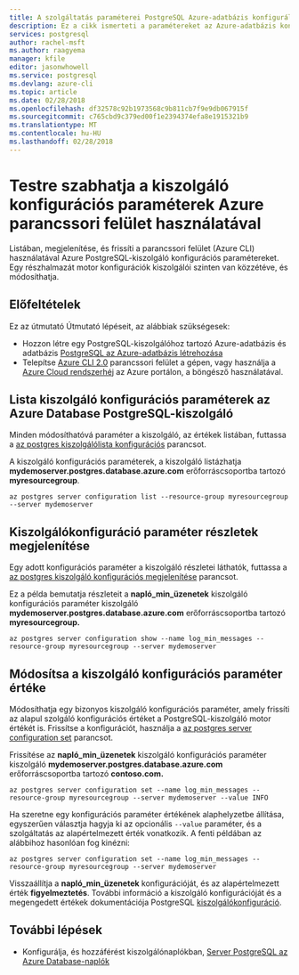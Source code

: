 ```yaml
---
title: A szolgáltatás paraméterei PostgreSQL Azure-adatbázis konfigurálása
description: Ez a cikk ismerteti a paramétereket az Azure-adatbázis konfigurálása az Azure CLI parancssorból PostgreSQL.
services: postgresql
author: rachel-msft
ms.author: raagyema
manager: kfile
editor: jasonwhowell
ms.service: postgresql
ms.devlang: azure-cli
ms.topic: article
ms.date: 02/28/2018
ms.openlocfilehash: df32578c92b1973568c9b811cb7f9e9db067915f
ms.sourcegitcommit: c765cbd9c379ed00f1e2394374efa8e1915321b9
ms.translationtype: MT
ms.contentlocale: hu-HU
ms.lasthandoff: 02/28/2018
---
```

# <a name="customize-server-configuration-parameters-using-azure-cli"></a>Testre szabhatja a kiszolgáló konfigurációs paraméterek Azure parancssori felület használatával
Listában, megjelenítése, és frissíti a parancssori felület (Azure CLI) használatával Azure PostgreSQL-kiszolgáló konfigurációs paramétereket. Egy részhalmazát motor konfigurációk kiszolgálói szinten van közzétéve, és módosíthatja. 

## <a name="prerequisites"></a>Előfeltételek
Ez az útmutató Útmutató lépéseit, az alábbiak szükségesek:
- Hozzon létre egy PostgreSQL-kiszolgálóhoz tartozó Azure-adatbázis és adatbázis [PostgreSQL az Azure-adatbázis létrehozása](quickstart-create-server-database-azure-cli.md)
- Telepítse [Azure CLI 2.0](/cli/azure/install-azure-cli) parancssori felület a gépen, vagy használja a [Azure Cloud rendszerhéj](../cloud-shell/overview.md) az Azure portálon, a böngésző használatával.

## <a name="list-server-configuration-parameters-for-azure-database-for-postgresql-server"></a>Lista kiszolgáló konfigurációs paraméterek az Azure Database PostgreSQL-kiszolgáló
Minden módosíthatóvá paraméter a kiszolgáló, az értékek listában, futtassa a [az postgres kiszolgálólista konfigurációs](/cli/azure/postgres/server/configuration#az_postgres_server_configuration_list) parancsot.

A kiszolgáló konfigurációs paraméterek, a kiszolgáló listázhatja **mydemoserver.postgres.database.azure.com** erőforráscsoportba tartozó **myresourcegroup**.
```azurecli-interactive
az postgres server configuration list --resource-group myresourcegroup --server mydemoserver
```
## <a name="show-server-configuration-parameter-details"></a>Kiszolgálókonfiguráció paraméter részletek megjelenítése
Egy adott konfigurációs paraméter a kiszolgáló részletei láthatók, futtassa a [az postgres kiszolgáló konfigurációs megjelenítése](/cli/azure/postgres/server/configuration#az_postgres_server_configuration_show) parancsot.

Ez a példa bemutatja részleteit a **napló\_min\_üzenetek** kiszolgáló konfigurációs paraméter kiszolgáló **mydemoserver.postgres.database.azure.com** erőforráscsoportba tartozó **myresourcegroup.**
```azurecli-interactive
az postgres server configuration show --name log_min_messages --resource-group myresourcegroup --server mydemoserver
```
## <a name="modify-server-configuration-parameter-value"></a>Módosítsa a kiszolgáló konfigurációs paraméter értéke
Módosíthatja egy bizonyos kiszolgáló konfigurációs paraméter, amely frissíti az alapul szolgáló konfigurációs értéket a PostgreSQL-kiszolgáló motor értékét is. Frissítse a konfigurációt, használja a [az postgres server configuration set](/cli/azure/postgres/server/configuration#az_postgres_server_configuration_set) parancsot. 

Frissítése az **napló\_min\_üzenetek** kiszolgáló konfigurációs paraméter kiszolgáló **mydemoserver.postgres.database.azure.com** erőforráscsoportba tartozó  **contoso.com.**
```azurecli-interactive
az postgres server configuration set --name log_min_messages --resource-group myresourcegroup --server mydemoserver --value INFO
```
Ha szeretne egy konfigurációs paraméter értékének alaphelyzetbe állítása, egyszerűen választja hagyja ki az opcionális `--value` paraméter, és a szolgáltatás az alapértelmezett érték vonatkozik. A fenti példában az alábbihoz hasonlóan fog kinézni:
```azurecli-interactive
az postgres server configuration set --name log_min_messages --resource-group myresourcegroup --server mydemoserver
```
Visszaállítja a **napló\_min\_üzenetek** konfigurációját, és az alapértelmezett érték **figyelmeztetés**. További információ a kiszolgáló konfigurációját és a megengedett értékek dokumentációja PostgreSQL [kiszolgálókonfiguráció](https://www.postgresql.org/docs/9.6/static/runtime-config.html).

## <a name="next-steps"></a>További lépések
- Konfigurálja, és hozzáférést kiszolgálónaplókban, [Server PostgreSQL az Azure Database-naplók](concepts-server-logs.md)
